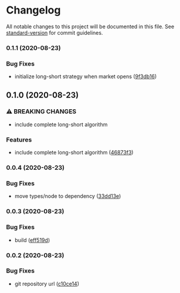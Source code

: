 # Changelog

All notable changes to this project will be documented in this file. See [standard-version](https://github.com/conventional-changelog/standard-version) for commit guidelines.

### 0.1.1 (2020-08-23)


### Bug Fixes

* initialize long-short strategy when market opens ([9f3db16](https://github.com/danielivert/trading-bot/commit/9f3db16475726ee4b15556492ba45ef0732cb2dd))

## 0.1.0 (2020-08-23)


### ⚠ BREAKING CHANGES

* include complete long-short algorithm

### Features

* include complete long-short algorithm ([46873f3](https://github.com/danielivert/trading-bot/commit/46873f369264f5151ffa63e5010a53cddb77448b))

### 0.0.4 (2020-08-23)


### Bug Fixes

* move types/node to dependency ([33dd13e](https://github.com/danielivert/trading-bot/commit/33dd13e66723d53a49499590fa851803ed2fad3d))

### 0.0.3 (2020-08-23)


### Bug Fixes

* build ([eff519d](https://github.com/danielivert/trading-bot/commit/eff519d90242c1278d7cf346b8c8d736208bf4c2))

### 0.0.2 (2020-08-23)


### Bug Fixes

* git repository url ([c10ce14](https://github.com/danielivert/trading-bot/commit/c10ce14af1785faa9423e591fa941541031eb8df))
